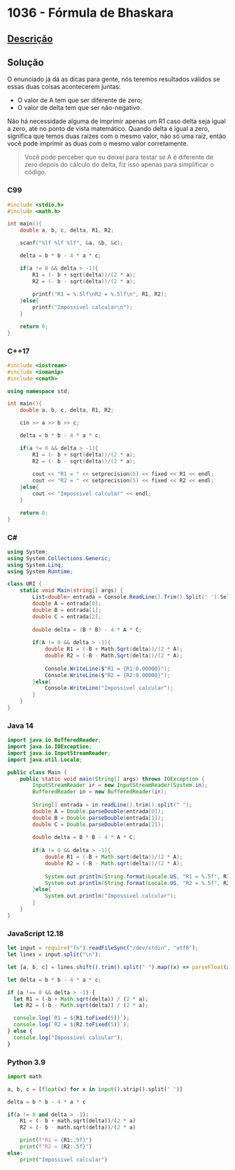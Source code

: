 # 1036 - Fórmula de Bhaskara

## [Descrição](https://www.beecrowd.com.br/judge/pt/problems/view/1036)

## Solução

O enunciado já dá as dicas para gente, nós teremos resultados válidos se essas duas coisas acontecerem juntas:

* O valor de A tem que ser diferente de zero;
* O valor de delta tem que ser não-negativo.

Não há necessidade alguma de imprimir apenas um R1 caso delta seja igual a zero, até no ponto de vista matemático. Quando delta é igual a zero, significa que temos duas raízes com o mesmo valor, não só uma raiz, então você pode imprimir as duas com o mesmo valor corretamente.

> Você pode perceber que eu deixei para testar se A é diferente de zero depois do cálculo do delta, fiz isso apenas para simplificar o código.


### C99

```c
#include <stdio.h>
#include <math.h>

int main(){
    double a, b, c, delta, R1, R2;

    scanf("%lf %lf %lf", &a, &b, &c);

    delta = b * b - 4 * a * c;

    if(a != 0 && delta > -1){
        R1 = (- b + sqrt(delta))/(2 * a);
        R2 = (- b - sqrt(delta))/(2 * a);
        
        printf("R1 = %.5lf\nR2 = %.5lf\n", R1, R2);
    }else{
        printf("Impossivel calcular\n");
    }

    return 0;
}
```

### C++17

```cpp
#include <iostream>
#include <iomanip>
#include <cmath>

using namespace std;

int main(){
    double a, b, c, delta, R1, R2;

    cin >> a >> b >> c;

    delta = b * b - 4 * a * c;

    if(a != 0 && delta > -1){
        R1 = (- b + sqrt(delta))/(2 * a);
        R2 = (- b - sqrt(delta))/(2 * a);
        
        cout << "R1 = " << setprecision(5) << fixed << R1 << endl;
        cout << "R2 = " << setprecision(5) << fixed << R2 << endl;
    }else{
        cout << "Impossivel calcular" << endl;
    }

    return 0;
}
```

### C#

```cs
using System;
using System.Collections.Generic;
using System.Linq;
using System.Runtime;

class URI {
    static void Main(string[] args) {
        List<double> entrada = Console.ReadLine().Trim().Split(' ').Select((x) => double.Parse(x)).ToList();
        double A = entrada[0];
        double B = entrada[1];
        double C = entrada[2];
        
        double delta = (B * B) - 4 * A * C;
        
        if(A != 0 && delta > -1){
            double R1 = (-B + Math.Sqrt(delta))/(2 * A);
            double R2 = (-B - Math.Sqrt(delta))/(2 * A);
            
            Console.WriteLine($"R1 = {R1:0.00000}");
            Console.WriteLine($"R2 = {R2:0.00000}");
        }else{
            Console.WriteLine("Impossivel calcular");
        }
    }
}
```

### Java 14

```java
import java.io.BufferedReader;
import java.io.IOException;
import java.io.InputStreamReader;
import java.util.Locale;

public class Main {
    public static void main(String[] args) throws IOException {
        InputStreamReader ir = new InputStreamReader(System.in);
        BufferedReader in = new BufferedReader(ir);
        
        String[] entrada = in.readLine().trim().split(" ");
        double A = Double.parseDouble(entrada[0]);
        double B = Double.parseDouble(entrada[1]);
        double C = Double.parseDouble(entrada[2]);
        
        double delta = B * B - 4 * A * C;
        
        if(A != 0 && delta > -1){
            double R1 = (-B + Math.sqrt(delta))/(2 * A);
            double R2 = (-B - Math.sqrt(delta))/(2 * A);
            
            System.out.println(String.format(Locale.US, "R1 = %.5f", R1));
            System.out.println(String.format(Locale.US, "R2 = %.5f", R2));
        }else{
            System.out.println("Impossivel calcular");
        }
    }
}
```

### JavaScript 12.18

```javascript
let input = require("fs").readFileSync("/dev/stdin", "utf8");
let lines = input.split("\n");

let [a, b, c] = lines.shift().trim().split(" ").map((x) => parseFloat(x));

let delta = b * b - 4 * a * c;

if (a !== 0 && delta > -1) {
  let R1 = (-b + Math.sqrt(delta)) / (2 * a);
  let R2 = (-b - Math.sqrt(delta)) / (2 * a);

  console.log(`R1 = ${R1.toFixed(5)}`);
  console.log(`R2 = ${R2.toFixed(5)}`);
} else {
  console.log("Impossivel calcular");
}
```

### Python 3.9

```python
import math

a, b, c = [float(x) for x in input().strip().split(' ')]

delta = b * b - 4 * a * c

if(a != 0 and delta > -1):
    R1 = (- b + math.sqrt(delta))/(2 * a)
    R2 = (- b - math.sqrt(delta))/(2 * a)

    print(f"R1 = {R1:.5f}")
    print(f"R2 = {R2:.5f}")
else:
    print("Impossivel calcular")
```